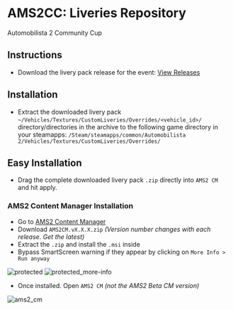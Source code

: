 # AMS2CC: Liveries Repository

Automobilista 2 Community Cup

## Instructions

- Download the livery pack release for the event: [View Releases](https://github.com/ams2cc/liveries/releases)

## Installation

- Extract the downloaded livery pack `~/Vehicles/Textures/CustomLiveries/Overrides/<vehicle_id>/` directory/directories in the archive to the following game directory in your steamapps: `/Steam/steamapps/common/Automobilista 2/Vehicles/Textures/CustomLiveries/Overrides/`

## Easy Installation

- Drag the complete downloaded livery pack `.zip` directly into `AMS2 CM` and hit apply.

### AMS2 Content Manager Installation

- Go to [AMS2 Content Manager](https://github.com/OpenSimTools/AMS2CM/releases)
- Download `AMS2CM.vX.X.X.zip` *(Version number changes with each release. Get the latest)*
- Extract the `.zip` and install the `.msi` inside
- Bypass SmartScreen warning if they appear by clicking on `More Info > Run anyway`   

![protected](https://github.com/user-attachments/assets/1f9971c4-db1a-4e0a-8890-db504461e40e) ![protected_more-info](https://github.com/user-attachments/assets/ba2ef31e-8fab-4552-9b9c-36495c311054)   

- Once installed. Open `AMS2 CM` *(not the AMS2 Beta CM version)*   

![ams2_cm](https://github.com/user-attachments/assets/56a82df3-95ff-4b79-a5b3-9338356ba892)
